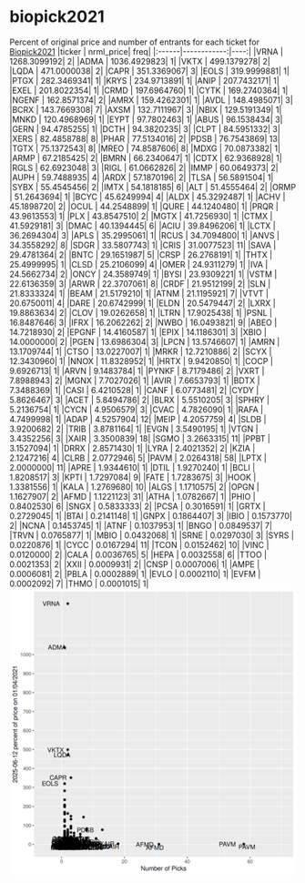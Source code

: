 # biopick2021
Percent of original price and number of entrants for each ticket for [Biopick2021](https://twitter.com/hashtag/Biopick2021)
|ticker |   nrml_price| freq|
|:------|------------:|----:|
|VRNA   | 1268.3099192|    2|
|ADMA   | 1036.4929823|    1|
|VKTX   |  499.1379278|    2|
|LQDA   |  471.0000038|    2|
|CAPR   |  351.3369067|    3|
|EOLS   |  319.9999881|    1|
|PTGX   |  282.3469341|    1|
|KRYS   |  234.9713891|    1|
|ANIP   |  207.7432171|    1|
|EXEL   |  201.8022354|    1|
|CRMD   |  197.6964760|    1|
|CYTK   |  169.2740364|    1|
|NGENF  |  162.8571374|    2|
|AMRX   |  159.4262301|    1|
|AVDL   |  148.4985071|    3|
|BCRX   |  143.7669308|    7|
|AXSM   |  132.7111967|    3|
|NBIX   |  129.5191349|    1|
|MNKD   |  120.4968969|    1|
|EYPT   |   97.7802463|    1|
|ABUS   |   96.1538434|    3|
|GERN   |   94.4785255|    1|
|DCTH   |   94.3820235|    3|
|CLPT   |   84.5951332|    3|
|XERS   |   82.4858788|    8|
|PHAR   |   77.5134016|    2|
|PDSB   |   76.7543869|   13|
|TGTX   |   75.1372543|    8|
|MREO   |   74.8587606|    8|
|MDXG   |   70.0873382|    1|
|ARMP   |   67.2185425|    2|
|BMRN   |   66.2340647|    1|
|CDTX   |   62.9368928|    1|
|RGLS   |   62.6923048|    3|
|RIGL   |   61.0662826|    2|
|IMMP   |   60.0649373|    2|
|AUPH   |   59.7488935|    4|
|ARDX   |   57.1870196|    2|
|TLSA   |   56.5891504|    1|
|SYBX   |   55.4545456|    2|
|IMTX   |   54.1818185|    6|
|ALT    |   51.4555464|    2|
|ORMP   |   51.2643694|    1|
|BCYC   |   45.6249994|    4|
|ALDX   |   45.3292487|    1|
|ACHV   |   45.1898720|    2|
|OCUL   |   44.2548899|    1|
|QURE   |   44.1240480|    1|
|PRQR   |   43.9613553|    1|
|PLX    |   43.8547510|    2|
|MGTX   |   41.7256930|    1|
|CTMX   |   41.5929181|    3|
|DMAC   |   40.1394445|    6|
|ACIU   |   39.8496206|    1|
|LCTX   |   36.2694304|    3|
|APLS   |   35.2995061|    1|
|RCUS   |   34.7094800|    1|
|ANVS   |   34.3558292|    8|
|SDGR   |   33.5807743|    1|
|CRIS   |   31.0077523|   11|
|SAVA   |   29.4781364|    2|
|BNTC   |   29.1651987|    5|
|CRSP   |   26.2768191|    1|
|THTX   |   25.4999995|    1|
|CLSD   |   25.2106099|    4|
|OMER   |   24.9311279|    1|
|IVA    |   24.5662734|    2|
|ONCY   |   24.3589749|    1|
|BYSI   |   23.9309221|    1|
|VSTM   |   22.6136359|    3|
|ARWR   |   22.3707061|    8|
|CRDF   |   21.9512199|    2|
|SLN    |   21.8333324|    1|
|BEAM   |   21.5179210|    1|
|ATNM   |   21.1195921|    7|
|VTVT   |   20.6750011|    4|
|DARE   |   20.6742999|    1|
|ELDN   |   20.5479447|    2|
|LXRX   |   19.8863634|    2|
|CLOV   |   19.0262658|    1|
|LTRN   |   17.9025438|    1|
|PSNL   |   16.8487646|    3|
|IFRX   |   16.2062262|    2|
|NWBO   |   16.0493821|    9|
|ABEO   |   14.7218930|    2|
|EPGNF  |   14.4160587|    1|
|EPIX   |   14.1186301|    3|
|XBIO   |   14.0000000|    2|
|PGEN   |   13.6986304|    3|
|LPCN   |   13.5746607|    1|
|AMRN   |   13.1709744|    1|
|CTSO   |   13.0227007|    1|
|MRKR   |   12.7210886|    2|
|SCYX   |   12.3430960|    1|
|NNOX   |   11.8328952|    1|
|HRTX   |    9.9420850|    1|
|COCP   |    9.6926713|    1|
|ARVN   |    9.1483784|    1|
|PYNKF  |    8.7179486|    2|
|VXRT   |    7.8988943|    2|
|MGNX   |    7.7027026|    1|
|AVIR   |    7.6653793|    1|
|BDTX   |    7.3488369|    1|
|CASI   |    6.4210528|    1|
|CANF   |    6.0773481|    2|
|CYDY   |    5.8626467|    3|
|ACET   |    5.8494786|    2|
|BLRX   |    5.5510205|    3|
|SPHRY  |    5.2136754|    1|
|CYCN   |    4.9506579|    3|
|CVAC   |    4.7826090|    1|
|RAFA   |    4.7499998|    1|
|ADAP   |    4.5257904|   12|
|MEIP   |    4.2057759|    4|
|SLDB   |    3.9200682|    2|
|TRIB   |    3.8781164|    1|
|EVGN   |    3.5490195|    1|
|VTGN   |    3.4352256|    3|
|XAIR   |    3.3500839|   18|
|SGMO   |    3.2663315|   11|
|PPBT   |    3.1527094|    1|
|DRRX   |    2.8571430|    1|
|LYRA   |    2.4021352|    2|
|KZIA   |    2.1247216|    4|
|CLRB   |    2.0772946|    5|
|PAVM   |    2.0264318|   58|
|LPTX   |    2.0000000|   11|
|APRE   |    1.9344610|    1|
|DTIL   |    1.9270240|    1|
|BCLI   |    1.8208517|    3|
|KPTI   |    1.7297084|    9|
|FATE   |    1.7283675|    3|
|HOOK   |    1.3381556|    1|
|KALA   |    1.2769680|   10|
|ALGS   |    1.1710575|    2|
|OPGN   |    1.1627907|    2|
|AFMD   |    1.1221123|   31|
|ATHA   |    1.0782667|    1|
|PHIO   |    0.8402530|    6|
|SNGX   |    0.5833333|    2|
|PCSA   |    0.3016591|    1|
|GRTX   |    0.2729045|    1|
|BTAI   |    0.2141148|    1|
|GNPX   |    0.1864407|    3|
|IBIO   |    0.1573770|    2|
|NCNA   |    0.1453745|    1|
|ATNF   |    0.1037953|    1|
|BNGO   |    0.0849537|    7|
|TRVN   |    0.0765877|    1|
|MBIO   |    0.0432068|    1|
|SRNE   |    0.0297030|    3|
|SYRS   |    0.0220876|    1|
|CYCC   |    0.0167294|   11|
|TCON   |    0.0152462|   10|
|VINC   |    0.0120000|    2|
|CALA   |    0.0036765|    5|
|HEPA   |    0.0032558|    6|
|TTOO   |    0.0021353|    2|
|XXII   |    0.0009931|    2|
|CNSP   |    0.0007006|    1|
|AMPE   |    0.0006081|    2|
|PBLA   |    0.0002889|    1|
|EVLO   |    0.0002110|    1|
|EVFM   |    0.0002092|    7|
|THMO   |    0.0001015|    1|
![retvspicks](biopicks.png?raw=true)
